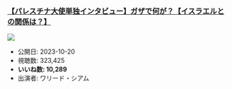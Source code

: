 ### [【パレスチナ大使単独インタビュー】ガザで何が？【イスラエルとの関係は？】](https://www.youtube.com/watch?v=vn-2dy3Ubfc)
[![](https://img.youtube.com/vi/vn-2dy3Ubfc/sddefault.jpg)](https://www.youtube.com/watch?v=vn-2dy3Ubfc)
-   公開日: 2023-10-20
-   視聴数: 323,425
-   **いいね数: 10,289**
-   出演者: ワリード・シアム
